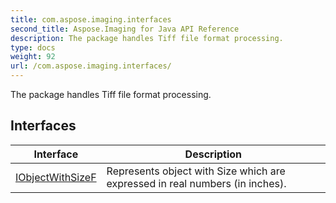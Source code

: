 ```yaml
---
title: com.aspose.imaging.interfaces
second_title: Aspose.Imaging for Java API Reference
description: The package handles Tiff file format processing.
type: docs
weight: 92
url: /com.aspose.imaging.interfaces/
---
```


The package handles Tiff file format processing.


## Interfaces

| Interface | Description |
| --- | --- |
| [IObjectWithSizeF](../com.aspose.imaging.interfaces/iobjectwithsizef) | Represents object with Size which are expressed in real numbers (in inches). |
